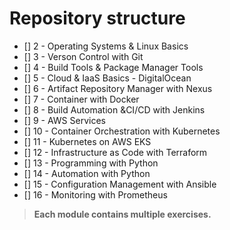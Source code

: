 # Repository structure
- [] 2 - Operating Systems & Linux Basics
- [] 3 - Verson Control with Git
- [] 4 - Build Tools & Package Manager Tools
- [] 5 - Cloud & IaaS Basics - DigitalOcean
- [] 6 - Artifact Repository Manager with Nexus
- [] 7 - Container with Docker
- [] 8 - Build Automation &CI/CD with Jenkins
- [] 9 - AWS Services
- [] 10 - Container Orchestration with Kubernetes
- [] 11 - Kubernetes on AWS EKS
- [] 12 - Infrastructure as Code with Terraform
- [] 13 - Programming with Python
- [] 14 - Automation with Python
- [] 15 - Configuration Management with Ansible
- [] 16 - Monitoring with Prometheus

> **Each module contains multiple exercises.**
